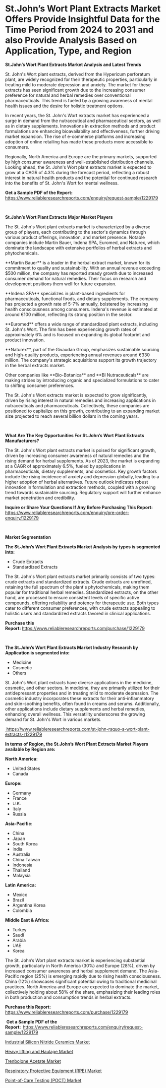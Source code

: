 <p><h1>St.John’s Wort Plant Extracts Market Offers Provide Insightful Data for the Time Period from 2024 to 2031 and also Provide Analysis Based on Application, Type, and Region</h1></p><p><strong>St.John’s Wort Plant Extracts Market Analysis and Latest Trends</strong></p>
<p><p>St. John's Wort plant extracts, derived from the Hypericum perforatum plant, are widely recognized for their therapeutic properties, particularly in treating mild to moderate depression and anxiety. The market for these extracts has seen significant growth due to the increasing consumer preference for natural and herbal remedies over conventional pharmaceuticals. This trend is fueled by a growing awareness of mental health issues and the desire for holistic treatment options.</p><p>In recent years, the St. John's Wort extracts market has experienced a surge in demand from the nutraceutical and pharmaceutical sectors, as well as in dietary supplements. Innovations in extraction methods and product formulations are enhancing bioavailability and effectiveness, further driving market expansion. The rise of e-commerce platforms and increasing adoption of online retailing has made these products more accessible to consumers.</p><p>Regionally, North America and Europe are the primary markets, supported by high consumer awareness and well-established distribution channels. Looking ahead, the St. John's Wort plant extracts market is expected to grow at a CAGR of 4.3% during the forecast period, reflecting a robust interest in natural health products and the potential for continued research into the benefits of St. John's Wort for mental wellness.</p></p>
<p><strong>Get a Sample PDF of the Report:&nbsp;</strong> <a href="https://www.reliableresearchreports.com/enquiry/request-sample/1229179?utm_campaign=36&utm_medium=2&utm_source=Github&utm_content=ia&utm_term=29122024&utm_id=stjohns-wort-plant-extracts">https://www.reliableresearchreports.com/enquiry/request-sample/1229179</a></p>
<p>&nbsp;</p>
<p><strong>St.John’s Wort Plant Extracts Major Market Players</strong></p>
<p><p>The St. John's Wort plant extracts market is characterized by a diverse group of players, each contributing to the sector's dynamics through various product offerings, innovation, and market presence. Notable companies include Martin Bauer, Indena SPA, Euromed, and Naturex, which dominate the landscape with extensive portfolios of herbal extracts and phytochemicals.</p><p>**Martin Bauer** is a leader in the herbal extract market, known for its commitment to quality and sustainability. With an annual revenue exceeding $500 million, the company has reported steady growth due to increased consumer demand for natural remedies. Their focus on research and development positions them well for future expansion.</p><p>**Indena SPA** specializes in plant-based ingredients for pharmaceuticals, functional foods, and dietary supplements. The company has projected a growth rate of 5-7% annually, bolstered by increasing health consciousness among consumers. Indena's revenue is estimated at around €100 million, reflecting its strong position in the sector.</p><p>**Euromed** offers a wide range of standardized plant extracts, including St. John's Wort. The firm has been experiencing growth rates of approximately 6% and is focused on expanding its global footprint and product innovation.</p><p>**Naturex**, part of the Givaudan Group, emphasizes sustainable sourcing and high-quality products, experiencing annual revenues around €330 million. The company's strategic acquisitions support its growth trajectory in the herbal extracts market.</p><p>Other companies like **Bio-Botanica** and **BI Nutraceuticals** are making strides by introducing organic and specialized formulations to cater to shifting consumer preferences.</p><p>The St. John's Wort extracts market is expected to grow significantly, driven by rising interest in natural remedies and increasing applications in nutraceuticals and pharmaceuticals. Collectively, these companies are positioned to capitalize on this growth, contributing to an expanding market size projected to reach several billion dollars in the coming years.</p></p>
<p>&nbsp;</p>
<p><strong>What Are The Key Opportunities For St.John’s Wort Plant Extracts Manufacturers?</strong></p>
<p><p>The St. John's Wort plant extracts market is poised for significant growth, driven by increasing consumer awareness of natural remedies and the rising demand for herbal supplements. As of 2023, the market is expanding at a CAGR of approximately 6.5%, fueled by applications in pharmaceuticals, dietary supplements, and cosmetics. Key growth factors include the rising incidence of anxiety and depression globally, leading to a higher adoption of herbal alternatives. Future outlook indicates robust innovation in formulation and extraction methods, coupled with a growing trend towards sustainable sourcing. Regulatory support will further enhance market penetration and credibility.</p></p>
<p><strong>Inquire or Share Your Questions If Any Before Purchasing This Report:</strong> <a href="https://www.reliableresearchreports.com/enquiry/pre-order-enquiry/1229179?utm_campaign=36&utm_medium=2&utm_source=Github&utm_content=ia&utm_term=29122024&utm_id=stjohns-wort-plant-extracts">https://www.reliableresearchreports.com/enquiry/pre-order-enquiry/1229179</a></p>
<p>&nbsp;</p>
<p><strong>Market Segmentation</strong></p>
<p><strong>The St.John’s Wort Plant Extracts Market Analysis by types is segmented into:</strong></p>
<p><ul><li>Crude Extracts</li><li>Standardized Extracts</li></ul></p>
<p><p>The St. John's Wort plant extracts market primarily consists of two types: crude extracts and standardized extracts. Crude extracts are unrefined, retaining the full spectrum of the plant's phytochemicals, making them popular for traditional herbal remedies. Standardized extracts, on the other hand, are processed to ensure consistent levels of specific active compounds, offering reliability and potency for therapeutic use. Both types cater to different consumer preferences, with crude extracts appealing to holistic users and standardized extracts favored in clinical applications.</p></p>
<p><strong>Purchase this Report:&nbsp;</strong><a href="https://www.reliableresearchreports.com/purchase/1229179?utm_campaign=36&utm_medium=2&utm_source=Github&utm_content=ia&utm_term=29122024&utm_id=stjohns-wort-plant-extracts">https://www.reliableresearchreports.com/purchase/1229179</a></p>
<p>&nbsp;</p>
<p><strong>The St.John’s Wort Plant Extracts Market Industry Research by Application is segmented into:</strong></p>
<p><ul><li>Medicine</li><li>Cosmetic</li><li>Others</li></ul></p>
<p><p>St. John's Wort plant extracts have diverse applications in the medicine, cosmetic, and other sectors. In medicine, they are primarily utilized for their antidepressant properties and in treating mild to moderate depression. The cosmetic industry incorporates these extracts for their anti-inflammatory and skin-soothing benefits, often found in creams and serums. Additionally, other applications include dietary supplements and herbal remedies, enhancing overall wellness. This versatility underscores the growing demand for St. John's Wort in various markets.</p></p>
<p><a href="https://www.reliableresearchreports.com/st-john-rsquo-s-wort-plant-extracts-r1229179?utm_campaign=36&utm_medium=2&utm_source=Github&utm_content=ia&utm_term=29122024&utm_id=stjohns-wort-plant-extracts">&nbsp;https://www.reliableresearchreports.com/st-john-rsquo-s-wort-plant-extracts-r1229179</a></p>
<p><strong>In terms of Region, the St.John’s Wort Plant Extracts Market Players available by Region are:</strong></p>
<p>
    <p> <strong> North America: </strong>
        <ul>
            <li>United States</li>
            <li>Canada</li>
        </ul>
        </p> 
    <p> <strong> Europe: </strong>
        <ul>
            <li>Germany</li>
            <li>France</li>
            <li>U.K.</li>
            <li>Italy</li>
            <li>Russia</li>
        </ul>
        </p> 
    <p> <strong> Asia-Pacific: </strong>
        <ul>
            <li>China</li>
            <li>Japan</li>
            <li>South Korea</li>
            <li>India</li>
            <li>Australia</li>
            <li>China Taiwan</li>
            <li>Indonesia</li>
            <li>Thailand</li>
            <li>Malaysia</li>
        </ul>
        </p> 
    <p> <strong> Latin America: </strong>
        <ul>
            <li>Mexico</li>
            <li>Brazil</li>
            <li>Argentina Korea</li>
            <li>Colombia</li>
        </ul>
        </p> 
    <p> <strong> Middle East & Africa: </strong>
        <ul>
            <li>Turkey</li>
            <li>Saudi</li>
            <li>Arabia</li>
            <li>UAE</li>
            <li>Korea</li>
        </ul>
    </p>
    </p>
<p><p>The St. John’s Wort plant extracts market is experiencing substantial growth, particularly in North America (30%) and Europe (28%), driven by increased consumer awareness and herbal supplement demand. The Asia-Pacific region (25%) is emerging rapidly due to rising health consciousness. China (12%) showcases significant potential owing to traditional medicinal practices. North America and Europe are expected to dominate the market, collectively holding about 58% of the share, emphasizing their leading roles in both production and consumption trends in herbal extracts.</p></p>
<p><strong>Purchase this Report: </strong><a href="https://www.reliableresearchreports.com/purchase/1229179?utm_campaign=36&utm_medium=2&utm_source=Github&utm_content=ia&utm_term=29122024&utm_id=stjohns-wort-plant-extracts">https://www.reliableresearchreports.com/purchase/1229179</a></p>
<p>&nbsp;<strong>Get a Sample PDF of the Report:&nbsp;&nbsp;</strong><a href="https://www.reliableresearchreports.com/enquiry/request-sample/1229179?utm_campaign=36&utm_medium=2&utm_source=Github&utm_content=ia&utm_term=29122024&utm_id=stjohns-wort-plant-extracts">https://www.reliableresearchreports.com/enquiry/request-sample/1229179</a></p>
<p><strong></strong></p>
<p><p><a href="https://github.com/tona7vba/Market-Research-Report-List-1/blob/main/industrial-silicon-nitride-ceramics-market.md?utm_campaign=36&utm_medium=2&utm_source=Github&utm_content=ia&utm_term=29122024&utm_id=stjohns-wort-plant-extracts">Industrial Silicon Nitride Ceramics Market</a></p><p><a href="https://github.com/tasiahtahathorn/Market-Research-Report-List-1/blob/main/heavy-lifting-and-haulage-market.md?utm_campaign=36&utm_medium=2&utm_source=Github&utm_content=ia&utm_term=29122024&utm_id=stjohns-wort-plant-extracts">Heavy lifting and Haulage Market</a></p><p><a href="https://github.com/jeastefanowicz7816/Market-Research-Report-List-1/blob/main/trenbolone-acetate-market.md?utm_campaign=36&utm_medium=2&utm_source=Github&utm_content=ia&utm_term=29122024&utm_id=stjohns-wort-plant-extracts">Trenbolone Acetate Market</a></p><p><a href="https://github.com/oslieselotte2192/Market-Research-Report-List-1/blob/main/respiratory-protective-equipment-rpe-market.md?utm_campaign=36&utm_medium=2&utm_source=Github&utm_content=ia&utm_term=29122024&utm_id=stjohns-wort-plant-extracts">Respiratory Protective Equipment (RPE) Market</a></p><p><a href="https://github.com/tambraunrue691969/Market-Research-Report-List-1/blob/main/point-of-care-testing-poct-market.md?utm_campaign=36&utm_medium=2&utm_source=Github&utm_content=ia&utm_term=29122024&utm_id=stjohns-wort-plant-extracts">Point-of-Care Testing (POCT) Market</a></p></p>